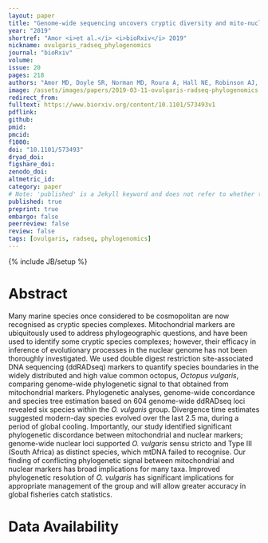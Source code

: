 ```yaml
---
layout: paper
title: "Genome-wide sequencing uncovers cryptic diversity and mito-nuclear discordance in the <i>Octopus vulgaris</i> species complex"
year: "2019"
shortref: "Amor <i>et al.</i> <i>bioRxiv</i> 2019"
nickname: ovulgaris_radseq_phylogenomics
journal: "bioRxiv"
volume: 
issue: 20
pages: 218
authors: "Amor MD, Doyle SR, Norman MD, Roura A, Hall NE, Robinson AJ, Leite TS, Strugnell JM"
image: /assets/images/papers/2019-03-11-ovulgaris-radseq-phylogenomics.png
redirect_from: 
fulltext: https://www.biorxiv.org/content/10.1101/573493v1
pdflink: 
github: 
pmid: 
pmcid: 
f1000: 
doi: "10.1101/573493"
dryad_doi:
figshare_doi: 
zenodo_doi: 
altmetric_id: 
category: paper
# Note: 'published' is a Jekyll keyword and does not refer to whether the paper is published, but rather to whether this Markdown should be part of the rendered site.
published: true
preprint: true
embargo: false	
peerreview: false
review: false
tags: [ovulgaris, radseq, phylogenomics]
---
```

{% include JB/setup %}

# Abstract 

Many marine species once considered to be cosmopolitan are now recognised as cryptic species complexes. Mitochondrial markers are ubiquitously used to address phylogeographic questions, and have been used to identify some cryptic species complexes; however, their efficacy in inference of evolutionary processes in the nuclear genome has not been thoroughly investigated. We used double digest restriction site-associated DNA sequencing (ddRADseq) markers to quantify species boundaries in the widely distributed and high value common octopus, *Octopus vulgaris*, comparing genome-wide phylogenetic signal to that obtained from mitochondrial markers. Phylogenetic analyses, genome-wide concordance and species tree estimation based on 604 genome-wide ddRADseq loci revealed six species within the *O. vulgaris* group. Divergence time estimates suggested modern-day species evolved over the last 2.5 ma, during a period of global cooling. Importantly, our study identified significant phylogenetic discordance between mitochondrial and nuclear markers; genome-wide nuclear loci supported *O. vulgaris* sensu stricto and Type III (South Africa) as distinct species, which mtDNA failed to recognise. Our finding of conflicting phylogenetic signal between mitochondrial and nuclear markers has broad implications for many taxa. Improved phylogenetic resolution of *O. vulgaris* has significant implications for appropriate management of the group and will allow greater accuracy in global fisheries catch statistics.

# Data Availability




